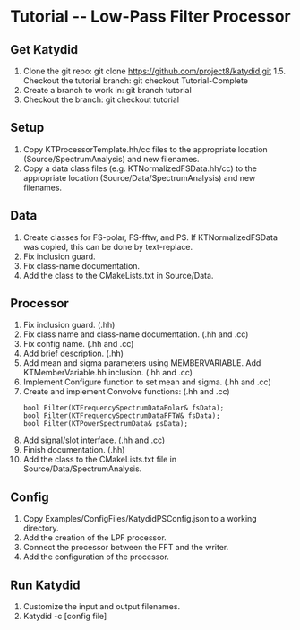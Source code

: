 # Tutorial -- Low-Pass Filter Processor

## Get Katydid
1. Clone the git repo: git clone https://github.com/project8/katydid.git
1.5. Checkout the tutorial branch: git checkout Tutorial-Complete
2. Create a branch to work in: git branch tutorial
3. Checkout the branch: git checkout tutorial


## Setup
1. Copy KTProcessorTemplate.hh/cc files to the appropriate location (Source/SpectrumAnalysis) and new filenames.
2. Copy a data class files (e.g. KTNormalizedFSData.hh/cc) to the appropriate location (Source/Data/SpectrumAnalysis) and new filenames.


## Data
1. Create classes for FS-polar, FS-fftw, and PS. If KTNormalizedFSData was copied, this can be done by text-replace.
2. Fix inclusion guard.
3. Fix class-name documentation.
4. Add the class to the CMakeLists.txt in Source/Data.


## Processor
1. Fix inclusion guard. (.hh)
2. Fix class name and class-name documentation. (.hh and .cc)
3. Fix config name. (.hh and .cc)
4. Add brief description. (.hh)
5. Add mean and sigma parameters using MEMBERVARIABLE.  Add KTMemberVariable.hh inclusion. (.hh and .cc)
6. Implement Configure function to set mean and sigma. (.hh and .cc)
7. Create and implement Convolve functions: (.hh and .cc)
    ```
    bool Filter(KTFrequencySpectrumDataPolar& fsData);
    bool Filter(KTFrequencySpectrumDataFFTW& fsData);
    bool Filter(KTPowerSpectrumData& psData);
    ```
8. Add signal/slot interface. (.hh and .cc)
9. Finish documentation. (.hh)
10. Add the class to the CMakeLists.txt file in Source/Data/SpectrumAnalysis.


## Config
1. Copy Examples/ConfigFiles/KatydidPSConfig.json to a working directory.
2. Add the creation of the LPF processor.
3. Connect the processor between the FFT and the writer.
4. Add the configuration of the processor.


## Run Katydid
1. Customize the input and output filenames.
2. Katydid -c [config file]